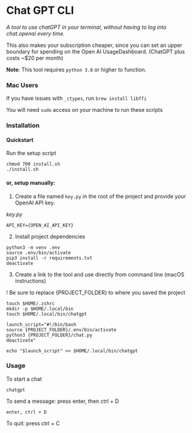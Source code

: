 # Chat GPT CLI
 
_A tool to use chatGPT in your terminal, without having to log into chat.openai every time._

This also makes your subscription cheaper, since you can set an upper boundary for spending on the Open AI UsageDashboard. (ChatGPT plus costs ~$20 per month)

**Note**: This tool requires `python 3.8` or higher to function.


### Mac Users

If you have issues with `_ctypes`, run `brew install libffi`

You will need `sudo` access on your machine to run these scripts

### Installation

#### Quickstart
Run the setup script
```
chmod 700 install.sh
./install.sh
```

#### or, setup manually:

1. Create a file named `key.py` in the root of the project and provide your OpenAI API key.

_key.py_

```
API_KEY={OPEN_AI_API_KEY}
```

2. Install project dependencies

```
python3 -m venv .env
source .env/bin/activate
pip3 install -r requirements.txt
deactivate
```

3. Create a link to the tool and use directly from command line (macOS instructions)

! Be sure to replace {PROJECT_FOLDER} to where you saved the project

```
touch $HOME/.zshrc
mkdir -p $HOME/.local/bin
touch $HOME/.local/bin/chatgpt

launch_script="#!/bin/bash
source {PROJECT_FOLDER}/.env/bin/activate
python3 {PROJECT_FOLDER}/chat.py
deactivate"

echo "$launch_script" >> $HOME/.local/bin/chatgpt
```

### Usage

To start a chat

```
chatgpt
```

To send a message: press enter, then ctrl + D

```
enter, ctrl + D
```

To quit: press ctrl + C
